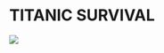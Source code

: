 # TITANIC SURVIVAL

![](https://github.com/minsuk-heo/kaggle-titanic/blob/master/images/titanic-disaster.jpg?raw=true)